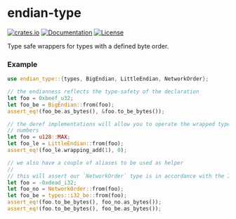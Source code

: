 # endian-type

[![crates.io](https://img.shields.io/crates/v/endian-type?label=latest)](https://crates.io/crates/endian-type)
[![Documentation](https://docs.rs/endian-type/badge.svg)](https://docs.rs/endian-type/)
[![License](https://img.shields.io/crates/l/endian-type.svg)]()

Type safe wrappers for types with a defined byte order.

### Example

```rust
use endian_type::{types, BigEndian, LittleEndian, NetworkOrder};

// the endianness reflects the type-safety of the declaration
let foo = 0xbeef_u32;
let foo_be = BigEndian::from(foo);
assert_eq!(foo_be.as_bytes(), &foo.to_be_bytes());

// the deref implementations will allow you to operate the wrapped types as if they are regular
// numbers
let foo = u128::MAX;
let foo_le = LittleEndian::from(foo);
assert_eq!(foo_le.wrapping_add(1), 0);

// we also have a couple of aliases to be used as helper
//
// this will assert our `NetworkOrder` type is in accordance with the IETF RFC1700
let foo = -0xdead_i32;
let foo_no = NetworkOrder::from(foo);
let foo_be = types::i32_be::from(foo);
assert_eq!(foo.to_be_bytes(), foo_no.as_bytes());
assert_eq!(foo.to_be_bytes(), foo_be.as_bytes());
```
